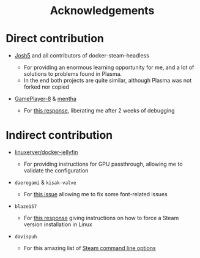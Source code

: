 <h1 align="center">Acknowledgements</h1>

# Direct contribution

* [Josh5](https://github.com/Josh5) and all contributors of docker-steam-headless
	* For providing an enormous learning opportunity for me, and a lot of solutions to problems found in Plasma.
	* In the end both projects are quite similar, although Plasma was not forked nor copied

* [GamePlayer-8](https://github.com/GamePlayer-8) & [mentha](https://github.com/mentha)
	* For [this response](https://github.com/ValveSoftware/steam-for-linux/issues/9731#issuecomment-1632619574), liberating me after 2 weeks of debugging



# Indirect contribution

* [linuxerver/docker-jellyfin](https://github.com/linuxserver/docker-jellyfin?tab=readme-ov-file#intelatiamd)
	* For providing instructions for GPU passthrough, allowing me to validate the configuration

* `daerogami` & `kisak-valve`
	* For [this issue](https://github.com/ValveSoftware/steam-for-linux/issues/5456) allowing me to fix some font-related issues

* `blaze157`
	* For [this response](https://github.com/ValveSoftware/steam-for-linux/issues/11006#issuecomment-2196024433) giving instructions on how to force a Steam version installation in Linux

* `davispuh`
	* For this amazing list of [Steam command line options](https://gist.github.com/davispuh/6600880)

